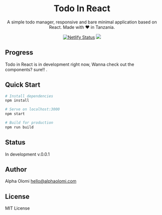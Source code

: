 <h1 align="center">Todo In React</h1>
<p align="center">A simple todo manager, responsive and bare minimal application based on React. Made with ❤️ in Tanzania.</p>


<p align="center">
  <a href="https://app.netlify.com/sites/todo-in-react1/deploys"><img src="https://api.netlify.com/api/v1/badges/55d69da5-ce84-49cb-bdba-4ca994430609/deploy-status" alt="Netlify Status"></a>
  <a href="#"><img src="https://img.shields.io/badge/Maintained%3F-yes-green.svg"></a>
</p>

## Progress

Todo in React is in development right now, Wanna check out the components? sure!! .

## Quick Start

```bash
# Install dependencies
npm install

# Serve on localhost:3000
npm start

# Build for production
npm run build
```

## Status

In development v.0.0.1


## Author

Alpha Olomi [hello@alphaolomi.com](mailto:hello@alphaolomi.com)

## License
MIT License
